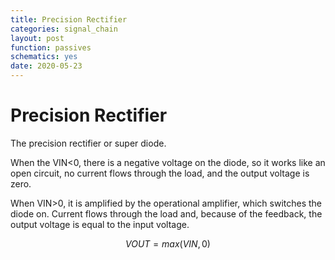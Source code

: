 ```yaml
---
title: Precision Rectifier
categories: signal_chain
layout: post
function: passives
schematics: yes
date: 2020-05-23
---
```


# Precision Rectifier

The precision rectifier or super diode.

When the VIN<0, there is a negative voltage on the diode, so it works like an open circuit, no current flows through the load, and the output voltage is zero.

When VIN>0, it is amplified by the operational amplifier, which switches the diode on. Current flows through the load and, because of the feedback, the output voltage is equal to the input voltage.

$$ VOUT = max(VIN,0) $$